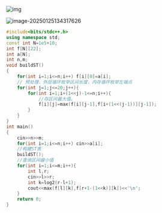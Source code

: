 ![img](https://img2024.cnblogs.com/blog/3476421/202501/3476421-20250124223758330-1943682220.png)

![image-20250125134317626](C:\Users\Tomorrowland\AppData\Roaming\Typora\typora-user-images\image-20250125134317626.png)

```cpp
#include<bits/stdc++.h>
using namespace std;
const int N=1e5+10;
int f[N][22];
int a[N];
int n,m;
void buildST()
{
    for(int i=1;i<=n;i++) f[i][0]=a[i];
    // 预处理，外层循环枚举区间长度，内存循环枚举左端点
    for(int j=1;j<=20;j++){
        for(int i=1;i+(1<<j)-1<=n;i++){
            //存区间最大值。
            f[i][j]=max(f[i][j-1],f[i+(1<<(j-1))][j-1]);
        } 
    }
}
int main()
{
    cin>>n>>m;
    for(int i=1;i<=n;i++) cin>>a[i];
    //构建ST表
    buildST();
    //查询区间最小值
    for(int i=1;i<=m;i++){
        int l,r;
        cin>>l>>r;
        int k=log2(r-l+1);
        cout<<max(f[l][k],f[r+1-(1<<k)][k])<<'\n';
    }
    return 0;
}
```

